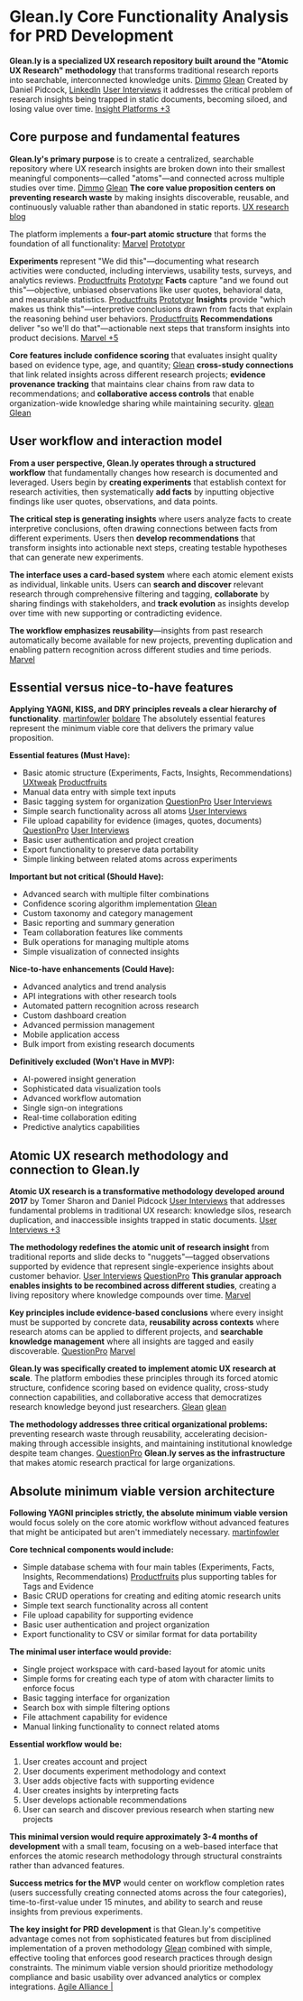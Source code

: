 # Glean.ly Core Functionality Analysis for PRD Development

**Glean.ly is a specialized UX research repository built around the "Atomic UX Research" methodology** that transforms traditional research reports into searchable, interconnected knowledge units. [Dimmo](https://www.dimmo.ai/products/glean) [Glean](https://glean.ly/) Created by Daniel Pidcock, [LinkedIn](https://uk.linkedin.com/in/pidcock) [User Interviews](https://www.userinterviews.com/blog/the-power-of-atomic-research-with-daniel-pidcock-of-glean-ly) it addresses the critical problem of research insights being trapped in static documents, becoming siloed, and losing value over time. [Insight Platforms +3](https://www.insightplatforms.com/platforms/glean-ly/)

## Core purpose and fundamental features

**Glean.ly's primary purpose** is to create a centralized, searchable repository where UX research insights are broken down into their smallest meaningful components—called "atoms"—and connected across multiple studies over time. [Dimmo](https://www.dimmo.ai/products/glean) [Glean](https://glean.ly/) **The core value proposition centers on preventing research waste** by making insights discoverable, reusable, and continuously valuable rather than abandoned in static reports. [UX research blog](https://blog.ferpection.com/en/atomic-research-or-decoding-a-user-centric-method)

The platform implements a **four-part atomic structure** that forms the foundation of all functionality: [Marvel](https://marvelapp.com/blog/atomic-ux-research/) [Prototypr](https://blog.prototypr.io/what-is-atomic-research-e5d9fbc1285c)

**Experiments** represent "We did this"—documenting what research activities were conducted, including interviews, usability tests, surveys, and analytics reviews. [Productfruits](https://gleanly.productfruits.help/en/article/understanding-atomic-ux-research) [Prototypr](https://blog.prototypr.io/what-is-atomic-research-e5d9fbc1285c) **Facts** capture "and we found out this"—objective, unbiased observations like user quotes, behavioral data, and measurable statistics. [Productfruits](https://gleanly.productfruits.help/en/article/understanding-atomic-ux-research) [Prototypr](https://blog.prototypr.io/what-is-atomic-research-e5d9fbc1285c) **Insights** provide "which makes us think this"—interpretive conclusions drawn from facts that explain the reasoning behind user behaviors. [Productfruits](https://gleanly.productfruits.help/en/article/understanding-atomic-ux-research) **Recommendations** deliver "so we'll do that"—actionable next steps that transform insights into product decisions. [Marvel +5](https://marvelapp.com/blog/atomic-ux-research/)

**Core features include confidence scoring** that evaluates insight quality based on evidence type, age, and quantity; [Glean](https://glean.ly/) **cross-study connections** that link related insights across different research projects; **evidence provenance tracking** that maintains clear chains from raw data to recommendations; and **collaborative access controls** that enable organization-wide knowledge sharing while maintaining security. [glean](https://glean.ly/) [Glean](https://glean.ly/)

## User workflow and interaction model

**From a user perspective, Glean.ly operates through a structured workflow** that fundamentally changes how research is documented and leveraged. Users begin by **creating experiments** that establish context for research activities, then systematically **add facts** by inputting objective findings like user quotes, observations, and data points.

**The critical step is generating insights** where users analyze facts to create interpretive conclusions, often drawing connections between facts from different experiments. Users then **develop recommendations** that transform insights into actionable next steps, creating testable hypotheses that can generate new experiments.

**The interface uses a card-based system** where each atomic element exists as individual, linkable units. Users can **search and discover** relevant research through comprehensive filtering and tagging, **collaborate** by sharing findings with stakeholders, and **track evolution** as insights develop over time with new supporting or contradicting evidence.

**The workflow emphasizes reusability**—insights from past research automatically become available for new projects, preventing duplication and enabling pattern recognition across different studies and time periods. [Marvel](https://marvelapp.com/blog/atomic-ux-research/)

## Essential versus nice-to-have features

**Applying YAGNI, KISS, and DRY principles reveals a clear hierarchy of functionality**. [martinfowler](https://martinfowler.com/bliki/Yagni.html) [boldare](https://www.boldare.com/blog/kiss-yagni-dry-principles/) The absolutely essential features represent the minimum viable core that delivers the primary value proposition.

**Essential features (Must Have):**
- Basic atomic structure (Experiments, Facts, Insights, Recommendations) [UXtweak](https://blog.uxtweak.com/atomic-ux-research/) [Productfruits](https://gleanly.productfruits.help/en/article/understanding-atomic-ux-research)
- Manual data entry with simple text inputs
- Basic tagging system for organization [QuestionPro](https://www.questionpro.com/blog/atomic-research/) [User Interviews](https://www.userinterviews.com/ux-research-field-guide-chapter/atomic-research-nuggets)
- Simple search functionality across all atoms [User Interviews](https://www.userinterviews.com/ux-research-field-guide-chapter/atomic-research-nuggets)
- File upload capability for evidence (images, quotes, documents) [QuestionPro](https://www.questionpro.com/blog/atomic-research/) [User Interviews](https://www.userinterviews.com/ux-research-field-guide-chapter/atomic-research-nuggets)
- Basic user authentication and project creation
- Export functionality to preserve data portability
- Simple linking between related atoms across experiments

**Important but not critical (Should Have):**
- Advanced search with multiple filter combinations
- Confidence scoring algorithm implementation [Glean](https://glean.ly/)
- Custom taxonomy and category management
- Basic reporting and summary generation
- Team collaboration features like comments
- Bulk operations for managing multiple atoms
- Simple visualization of connected insights

**Nice-to-have enhancements (Could Have):**
- Advanced analytics and trend analysis
- API integrations with other research tools
- Automated pattern recognition across research
- Custom dashboard creation
- Advanced permission management
- Mobile application access
- Bulk import from existing research documents

**Definitively excluded (Won't Have in MVP):**
- AI-powered insight generation
- Sophisticated data visualization tools
- Advanced workflow automation
- Single sign-on integrations
- Real-time collaboration editing
- Predictive analytics capabilities

## Atomic UX research methodology and connection to Glean.ly

**Atomic UX research is a transformative methodology developed around 2017** by Tomer Sharon and Daniel Pidcock [User Interviews](https://www.userinterviews.com/ux-research-field-guide-chapter/atomic-research-nuggets) that addresses fundamental problems in traditional UX research: knowledge silos, research duplication, and inaccessible insights trapped in static documents. [User Interviews +3](https://www.userinterviews.com/ux-research-field-guide-chapter/atomic-research-nuggets)

**The methodology redefines the atomic unit of research insight** from traditional reports and slide decks to "nuggets"—tagged observations supported by evidence that represent single-experience insights about customer behavior. [User Interviews](https://www.userinterviews.com/ux-research-field-guide-chapter/atomic-research-nuggets) [QuestionPro](https://www.questionpro.com/blog/atomic-research/) **This granular approach enables insights to be recombined across different studies**, creating a living repository where knowledge compounds over time. [Marvel](https://marvelapp.com/blog/atomic-ux-research/)

**Key principles include evidence-based conclusions** where every insight must be supported by concrete data, **reusability across contexts** where research atoms can be applied to different projects, and **searchable knowledge management** where all insights are tagged and easily discoverable. [QuestionPro](https://www.questionpro.com/blog/atomic-research/) [Marvel](https://marvelapp.com/blog/atomic-ux-research/)

**Glean.ly was specifically created to implement atomic UX research at scale**. The platform embodies these principles through its forced atomic structure, confidence scoring based on evidence quality, cross-study connection capabilities, and collaborative access that democratizes research knowledge beyond just researchers. [Glean](https://glean.ly/) [glean](https://glean.ly/)

**The methodology addresses three critical organizational problems:** preventing research waste through reusability, accelerating decision-making through accessible insights, and maintaining institutional knowledge despite team changes. [QuestionPro](https://www.questionpro.com/blog/atomic-research/) **Glean.ly serves as the infrastructure** that makes atomic research practical for large organizations.

## Absolute minimum viable version architecture

**Following YAGNI principles strictly, the absolute minimum viable version** would focus solely on the core atomic workflow without advanced features that might be anticipated but aren't immediately necessary. [martinfowler](https://martinfowler.com/bliki/Yagni.html)

**Core technical components would include:**
- Simple database schema with four main tables (Experiments, Facts, Insights, Recommendations) [Productfruits](https://gleanly.productfruits.help/en/article/understanding-atomic-ux-research) plus supporting tables for Tags and Evidence
- Basic CRUD operations for creating and editing atomic research units
- Simple text search functionality across all content
- File upload capability for supporting evidence
- Basic user authentication and project organization
- Export functionality to CSV or similar format for data portability

**The minimal user interface would provide:**
- Single project workspace with card-based layout for atomic units
- Simple forms for creating each type of atom with character limits to enforce focus
- Basic tagging interface for organization
- Search box with simple filtering options
- File attachment capability for evidence
- Manual linking functionality to connect related atoms

**Essential workflow would be:**
1. User creates account and project
2. User documents experiment methodology and context
3. User adds objective facts with supporting evidence
4. User creates insights by interpreting facts
5. User develops actionable recommendations
6. User can search and discover previous research when starting new projects

**This minimal version would require approximately 3-4 months of development** with a small team, focusing on a web-based interface that enforces the atomic research methodology through structural constraints rather than advanced features.

**Success metrics for the MVP** would center on workflow completion rates (users successfully creating connected atoms across the four categories), time-to-first-value under 15 minutes, and ability to search and reuse insights from previous experiments.

**The key insight for PRD development** is that Glean.ly's competitive advantage comes not from sophisticated features but from disciplined implementation of a proven methodology [Glean](https://glean.ly/) combined with simple, effective tooling that enforces good research practices through design constraints. The minimum viable version should prioritize methodology compliance and basic usability over advanced analytics or complex integrations. [Agile Alliance |](https://agilealliance.org/glossary/mvp/)
